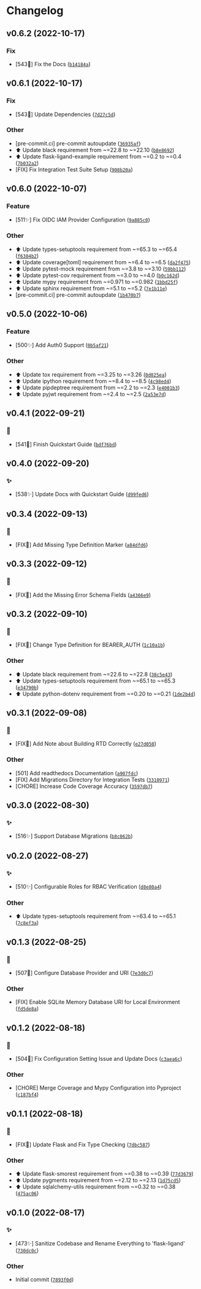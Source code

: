 Changelog
=========

<!--next-version-placeholder-->

## v0.6.2 (2022-10-17)
### Fix
* [543:robot:] Fix the Docs ([`b14184a`](https://github.com/cowofevil/flask-ligand/commit/b14184ad60c2e240d9a597fee6b49ef9a070127e))

## v0.6.1 (2022-10-17)
### Fix
* [543:robot:] Update Dependencies ([`7d27c5d`](https://github.com/cowofevil/flask-ligand/commit/7d27c5d67cd77a1610da7bd36c2cdccf3464b3fb))

### Other
* [pre-commit.ci] pre-commit autoupdate ([`36935af`](https://github.com/cowofevil/flask-ligand/commit/36935af517fa78557c4c899fa9701b4b828d9cbe))
* :arrow_up: Update black requirement from ~=22.8 to ~=22.10 ([`b8e8692`](https://github.com/cowofevil/flask-ligand/commit/b8e869281febfd2fd03deddb27dbaf295f66d32f))
* :arrow_up: Update flask-ligand-example requirement from ~=0.2 to ~=0.4 ([`7b032a2`](https://github.com/cowofevil/flask-ligand/commit/7b032a28932799119a997a454823720d76d2527c))
* [FIX] Fix Integration Test Suite Setup ([`908b20a`](https://github.com/cowofevil/flask-ligand/commit/908b20a5f07c4197743f446d1539d1605ebc1191))

## v0.6.0 (2022-10-07)
### Feature
* [511:sparkles:] Fix OIDC IAM Provider Configuration ([`9a885c0`](https://github.com/cowofevil/flask-ligand/commit/9a885c0717014825320a1b85b4bee9614f5ad742))

### Other
* :arrow_up: Update types-setuptools requirement from ~=65.3 to ~=65.4 ([`f6384b2`](https://github.com/cowofevil/flask-ligand/commit/f6384b26a2a1e23a1987d21905bddd02e853297e))
* :arrow_up: Update coverage[toml] requirement from ~=6.4 to ~=6.5 ([`da2f475`](https://github.com/cowofevil/flask-ligand/commit/da2f4753944ce4d6f77b6b78efe61394075e45b3))
* :arrow_up: Update pytest-mock requirement from ~=3.8 to ~=3.10 ([`59bb112`](https://github.com/cowofevil/flask-ligand/commit/59bb112f1d2ac0f983aa48f61dc5ca5af26ebefc))
* :arrow_up: Update pytest-cov requirement from ~=3.0 to ~=4.0 ([`b0c162d`](https://github.com/cowofevil/flask-ligand/commit/b0c162d064617b7ec244ae3b3587105d7179fd27))
* :arrow_up: Update mypy requirement from ~=0.971 to ~=0.982 ([`1bbd25f`](https://github.com/cowofevil/flask-ligand/commit/1bbd25f2d950e444160d0b0b84c044744a70fefa))
* :arrow_up: Update sphinx requirement from ~=5.1 to ~=5.2 ([`7e1b11e`](https://github.com/cowofevil/flask-ligand/commit/7e1b11e5e34fb33abb0353cee73fb1b371f653a3))
* [pre-commit.ci] pre-commit autoupdate ([`1b470b7`](https://github.com/cowofevil/flask-ligand/commit/1b470b7c465ec09769877a41185a55328f00427c))

## v0.5.0 (2022-10-06)
### Feature
* [500:sparkles:] Add Auth0 Support ([`0b5af21`](https://github.com/cowofevil/flask-ligand/commit/0b5af21985f5a890151e96d14d234cab8113b0b1))

### Other
* :arrow_up: Update tox requirement from ~=3.25 to ~=3.26 ([`0d025ea`](https://github.com/cowofevil/flask-ligand/commit/0d025ea50cc5b1eec790745c365bae38a0c25be1))
* :arrow_up: Update ipython requirement from ~=8.4 to ~=8.5 ([`4c98ed4`](https://github.com/cowofevil/flask-ligand/commit/4c98ed4a92dbd52da4cfee04173ca4b89e969898))
* :arrow_up: Update pipdeptree requirement from ~=2.2 to ~=2.3 ([`e4001b3`](https://github.com/cowofevil/flask-ligand/commit/e4001b31d208ca8b012f5c608e28b2eb4d5a1e3c))
* :arrow_up: Update pyjwt requirement from ~=2.4 to ~=2.5 ([`2a53e7d`](https://github.com/cowofevil/flask-ligand/commit/2a53e7db2dcbc98634b7edaae6b9d319d2b39863))

## v0.4.1 (2022-09-21)
### :robot:
* [541:robot:] Finish Quickstart Guide ([`bdf76bd`](https://github.com/cowofevil/flask-ligand/commit/bdf76bdb5843a3027dc7cbf9c547fc07f84c2554))

## v0.4.0 (2022-09-20)
### :sparkles:
* [538:sparkles:] Update Docs with Quickstart Guide ([`d99fed6`](https://github.com/cowofevil/flask-ligand/commit/d99fed65e10316cd24a986a47714523c40e4e72d))

## v0.3.4 (2022-09-13)
### :robot:
* [FIX:robot:] Add Missing Type Definition Marker ([`a84dfd6`](https://github.com/cowofevil/flask-ligand/commit/a84dfd6e39e4fcdfd99b8cfd7ef40293f745fa2e))

## v0.3.3 (2022-09-12)
### :robot:
* [FIX:robot:] Add the Missing Error Schema Fields ([`a4366e9`](https://github.com/cowofevil/flask-ligand/commit/a4366e9df0badebd1cf050390a1eb69ea3798fcb))

## v0.3.2 (2022-09-10)
### :robot:
* [FIX:robot:] Change Type Definition for BEARER_AUTH ([`1c10a1b`](https://github.com/cowofevil/flask-ligand/commit/1c10a1b7349cce80b72252fbed67f864c426c38b))

### Other
* :arrow_up: Update black requirement from ~=22.6 to ~=22.8 ([`38c5e43`](https://github.com/cowofevil/flask-ligand/commit/38c5e4355d42c12909314e7f4145e6d0bb40107b))
* :arrow_up: Update types-setuptools requirement from ~=65.1 to ~=65.3 ([`e34790b`](https://github.com/cowofevil/flask-ligand/commit/e34790ba04c1f77e40c239b1c40cd84d0603cf0d))
* :arrow_up: Update python-dotenv requirement from ~=0.20 to ~=0.21 ([`1de2b4d`](https://github.com/cowofevil/flask-ligand/commit/1de2b4d7ca85dfba0231c0692c4b3537f2011e47))

## v0.3.1 (2022-09-08)
### :robot:
* [FIX:robot:] Add Note about Building RTD Correctly ([`e27d050`](https://github.com/cowofevil/flask-ligand/commit/e27d050e9888353e8aa7635eff59c58237c4f176))

### Other
* [501] Add readthedocs Documentation ([`a907fdc`](https://github.com/cowofevil/flask-ligand/commit/a907fdcbc28e1bcf60b71500679f3c6c8044af5c))
* [FIX] Add Migrations Directory for Integration Tests ([`3310971`](https://github.com/cowofevil/flask-ligand/commit/3310971baa7574a28f35fd9af60d17d8bb8369ad))
* [CHORE] Increase Code Coverage Accuracy ([`3597db7`](https://github.com/cowofevil/flask-ligand/commit/3597db7f932ef2c93f3d263e1df557d52d9097aa))

## v0.3.0 (2022-08-30)
### :sparkles:
* [516:sparkles:] Support Database Migrations ([`b8c062b`](https://github.com/cowofevil/flask-ligand/commit/b8c062b925ea6f83c083a90398e5ee41ca03344e))

## v0.2.0 (2022-08-27)
### :sparkles:
* [510:sparkles:] Configurable Roles for RBAC Verification ([`d8e80a4`](https://github.com/cowofevil/flask-ligand/commit/d8e80a428875958a9af7e6774c8cfa2a370dab94))

### Other
* :arrow_up: Update types-setuptools requirement from ~=63.4 to ~=65.1 ([`7c8ef3a`](https://github.com/cowofevil/flask-ligand/commit/7c8ef3a6f19bf1f752d25f92ced9f22c67a24986))

## v0.1.3 (2022-08-25)
### :robot:
* [507:robot:] Configure Database Provider and URI ([`7e3d0c7`](https://github.com/cowofevil/flask-ligand/commit/7e3d0c7e1ce231893be80b6fd78802f0f589c347))

### Other
* [FIX] Enable SQLite Memory Database URI for Local Environment ([`fd5de8a`](https://github.com/cowofevil/flask-ligand/commit/fd5de8a4e7ad60368caa4e5c4604a944ab54c3dd))

## v0.1.2 (2022-08-18)
### :robot:
* [504:robot:] Fix Configuration Setting Issue and Update Docs ([`c3aea6c`](https://github.com/cowofevil/flask-ligand/commit/c3aea6c9f40b9f1bd2dd3da96f551733985c0332))

### Other
* [CHORE] Merge Coverage and Mypy Configuration into Pyproject ([`c187bf4`](https://github.com/cowofevil/flask-ligand/commit/c187bf42dea9b6316dee5a49eed2e9473e2f39c3))

## v0.1.1 (2022-08-18)
### :robot:
* [FIX:robot:] Update Flask and Fix Type Checking ([`7dbc587`](https://github.com/cowofevil/flask-ligand/commit/7dbc587d71bee3b111dc03ff539222959cbce426))

### Other
* :arrow_up: Update flask-smorest requirement from ~=0.38 to ~=0.39 ([`77d3679`](https://github.com/cowofevil/flask-ligand/commit/77d3679b1671a8ad3d405ded3a9c86e8c6713b32))
* :arrow_up: Update pygments requirement from ~=2.12 to ~=2.13 ([`1d75cd5`](https://github.com/cowofevil/flask-ligand/commit/1d75cd5e8b752a1f0c3dbffc67c07baa7f3c693b))
* :arrow_up: Update sqlalchemy-utils requirement from ~=0.32 to ~=0.38 ([`475ac06`](https://github.com/cowofevil/flask-ligand/commit/475ac0671becde3392d063c9045779bfed3c3fb8))

## v0.1.0 (2022-08-17)
### :sparkles:
* [473:sparkles:] Sanitize Codebase and Rename Everything to 'flask-ligand' ([`730dc0c`](https://github.com/cowofevil/flask-ligand/commit/730dc0c2825a8f0c40fee141e2001c46ec924700))

### Other
* Initial commit ([`7893f0d`](https://github.com/cowofevil/flask-ligand/commit/7893f0de70b26a853ad86a243d16b2d5589ba968))
